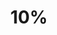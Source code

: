 ---
layout: list
title: 10%
slug: 10_diff
description: >
  Project Euler problems that are rated at 10% difficulty.
---